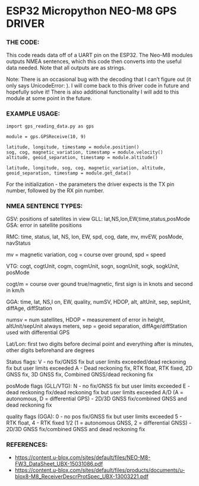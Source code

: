 # ESP32 Micropython NEO-M8 GPS DRIVER #

### THE CODE: ###

This code reads data off of a UART pin on the ESP32. The Neo-M8 modules outputs NMEA sentences, which this code then converts into the useful data needed. Note that all outputs are as strings.

Note: There is an occasional bug with the decoding that I can’t figure out (it only says UnicodeError: ). I will come back to this driver code in future and hopefully solve it!
There is also additional functionality I will add to this module at some point in the future.

### EXAMPLE USAGE: ###

```python3
import gps_reading_data.py as gps

module = gps.GPSReceive(10, 9)

latitude, longitude, timestamp = module.position()
sog, cog, magnetic_variation, timestamp = module.velocity()
altitude, geoid_separation, timestamp = module.altitude()

latitude, longitude, sog, cog, magnetic_variation, altitude, geoid_separation, timestamp = module.get_data()

```

For the initialization - the parameters the driver expects is the TX pin number, followed by the RX pin number.

### NMEA SENTENCE TYPES: ###

GSV: positions of satellites in view
GLL: lat,NS,lon,EW,time,status,posMode
GSA: error in satellite positions

RMC: time, status, lat, NS, lon, EW, spd, cog, date, mv, mvEW, posMode, navStatus

mv = magnetic variation, cog = course over ground, spd = speed

VTG: cogt, cogtUnit, cogm, cogmUnit, sogn, sognUnit, sogk, sogkUnit, posMode

cogt/m = course over gound true/magnetic, first sign is in knots and second in km/h

GGA: time, lat, NS,l on, EW, quality, numSV, HDOP, alt, altUnit, sep, sepUnit, diffAge, diffStation

numsv = num satellites, HDOP = measurement of error in height, altUnit/sepUnit always meters, sep = geoid separation, diffAge/diffStation used with differential GPS

Lat/Lon: first two digits before decimal point and everything after is minutes, other digits beforehand are degrees

Status flags: V - no fix/GNSS fix but user limits exceeded/dead reckoning fix but user limits exceeded
A - Dead reckoning fix, RTK float, RTK fixed, 2D GNSS fix, 3D GNSS fix, Combined GNSS/dead reckoning fix

posMode flags (GLL/VTG): N - no fix/GNSS fix but user limits exceeded
E - dead reckoning fix/dead reckoning fix but user limits exceeded
A/D (A = autonomous, D = differential GPS) - 2D/3D GNSS fix/combined GNSS and dead reckoning fix

quality flags (GGA): 0 - no pos fix/GNSS fix but user limits exceeded
5 - RTK float, 4 - RTK fixed
1/2 (1 = autonomous GNSS, 2 = differential GNSS) - 2D/3D GNSS fix/combined GNSS and dead reckoning fix

### REFERENCES: ###
 - <https://content.u-blox.com/sites/default/files/NEO-M8-FW3_DataSheet_UBX-15031086.pdf>
 - <https://content.u-blox.com/sites/default/files/products/documents/u-blox8-M8_ReceiverDescrProtSpec_UBX-13003221.pdf>
